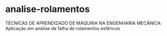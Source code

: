 # analise-rolamentos
TÉCNICAS DE APRENDIZADO DE MÁQUINA NA ENGENHARIA MECÂNICA:  
Aplicação em análise de falha de rolamentos esféricos
